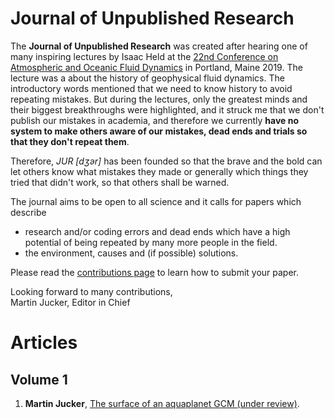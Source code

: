 # Journal of Unpublished Research

The **Journal of Unpublished Research** was created after hearing one of many inspiring lectures by Isaac Held at the [22nd Conference on Atmospheric and Oceanic Fluid Dynamics](https://www.ametsoc.org/index.cfm/ams/meetings-events/ams-meetings/22nd-conference-on-atmospheric-and-oceanic-fluid-dynamics/) in Portland, Maine 2019.
The lecture was a about the history of geophysical fluid dynamics. The introductory words
mentioned that we need to know history to avoid repeating mistakes.
But during the lectures, only the greatest minds and their biggest breakthroughs were highlighted, and it struck me that we don't publish our mistakes in academia, and therefore we currently
**have no system to make others aware of our mistakes, dead ends and trials so that they don't repeat them**.

Therefore, _JUR [d&#658;&#601;r]_ has been founded so that the brave and the bold can let others know what mistakes they made or generally which things they tried that didn't work, so that others shall be warned.

The journal aims to be open to all science and it calls for papers which describe
- research and/or coding errors and dead ends which have a high potential of being repeated by many more people in the field.
- the environment, causes and (if possible) solutions.

Please read the [contributions page](CONTRIBUTE.MD) to learn how to submit your paper.

Looking forward to many contributions,
</br>
Martin Jucker, Editor in Chief

# Articles

## Volume 1

1. **Martin Jucker**, [The surface of an aquaplanet GCM (under review)](papers/M_Jucker_201907/MiMA_mixed_layer.md).

